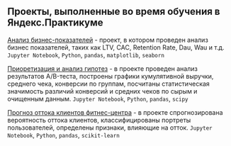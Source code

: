## Проекты, выполненные во время обучения в Яндекс.Практикуме

[Анализ бизнес-показателей](Analysis_of_business_indicators) - проект, в котором проведен анализ бизнес показателей, таких как LTV, CAC, Retention Rate, Dau, Wau и т.д.
`Jupyter Notebook`, `Python`, `pandas`, `matplotlib`, `seaborn`

[Приоретизация и анализ гипотез](Hypothesis_testing) - в проекте проведен анализ результатов A/B-теста, построены графики кумулятивной выручки,
среднего чека, конверсии по группам, посчитаны статистическая значимость различий конверсий и 
средних чеков по сырым и очищенным данным. `Jupyter Notebook`, `Python`, `pandas`, `scipy`

[Прогноз оттока клиентов фитнес-центра](Prediction_and_classification) - в проекте спрогнозирована вероятность оттока клиентов, классифицированы портреты пользователей, определены признаки, влияющие на отток. `Jupyter Notebook`, `Python`, `pandas`, `scikit-learn`
